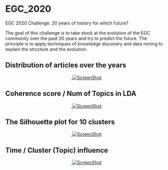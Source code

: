 # EGC_2020
EGC 2020 Challenge: 20 years of history for which future?

The goal of this challenge is to take stock at the evolution of the EGC community over the past 20
years and try to predict the future. The principle is to apply techniques of knowledge discovery and
data mining to explain the structure and the evolution. 

## Distribution of articles over the years

<p align="center">
  <a href="#">
    <img alt="ScreenShot" src="https://raw.githubusercontent.com/Drakirus/EGC_2020/master/plots/distribution_articles.png">
  </a>
</p>

## Coherence score / Num of Topics in LDA

<p align="center">
  <a href="#">
    <img alt="ScreenShot" src="https://raw.githubusercontent.com/Drakirus/EGC_2020/master/plots/coherence_score_lda.png">
  </a>
</p>

## The Silhouette plot for 10 clusters

<p align="center">
  <a href="#">
    <img alt="ScreenShot" src="https://raw.githubusercontent.com/Drakirus/EGC_2020/master/plots/silhouette.png">
  </a>
</p>

## Time / Cluster (Topic) influence

<p align="center">
  <a href="#">
    <img alt="ScreenShot" src="https://raw.githubusercontent.com/Drakirus/EGC_2020/master/plots/distribution.png">
  </a>
</p>
